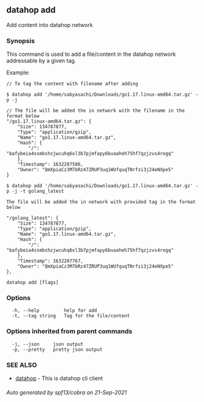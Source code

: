<style>
  .md-typeset h1,
  .md-content__button {
    display: none;
  }
</style>

## datahop add

Add content into datahop network

### Synopsis


This command is used to add a file/content in the
datahop network addressable by a given tag.

Example:

	// To tag the content with filename after adding

	$ datahop add '/home/sabyasachi/Downloads/go1.17.linux-amd64.tar.gz' -p -j

	// The file will be added the in network with the filename in the format below
	"/go1.17.linux-amd64.tar.gz": {
		"Size": 134787877,
		"Type": "application/gzip",
		"Name": "go1.17.linux-amd64.tar.gz",
		"Hash": {
			"/": "bafybeia4ssmbshzjwcuhq6xl3b7pjmfapy6buaaheh75hf7qzjzvs4rogq"
		},
		"Timestamp": 1632207586,
		"Owner": "QmXpiaCz3M7bRz47ZRUP3uq1WUfquqTNrfzi3j24eNXpe5"
	}

	$ datahop add '/home/sabyasachi/Downloads/go1.17.linux-amd64.tar.gz' -p -j -t golang_latest

	The file will be added the in network with provided tag in the format below

	"/golang_latest": {
		"Size": 134787877,
		"Type": "application/gzip",
		"Name": "go1.17.linux-amd64.tar.gz",
		"Hash": {
			"/": "bafybeia4ssmbshzjwcuhq6xl3b7pjmfapy6buaaheh75hf7qzjzvs4rogq"
		},
		"Timestamp": 1632207767,
		"Owner": "QmXpiaCz3M7bRz47ZRUP3uq1WUfquqTNrfzi3j24eNXpe5"
	},


```
datahop add [flags]
```

### Options

```
  -h, --help         help for add
  -t, --tag string   Tag for the file/content
```

### Options inherited from parent commands

```
  -j, --json     json output
  -p, --pretty   pretty json output
```

### SEE ALSO

* [datahop](datahop.md)	 - This is datahop cli client

###### Auto generated by spf13/cobra on 21-Sep-2021
